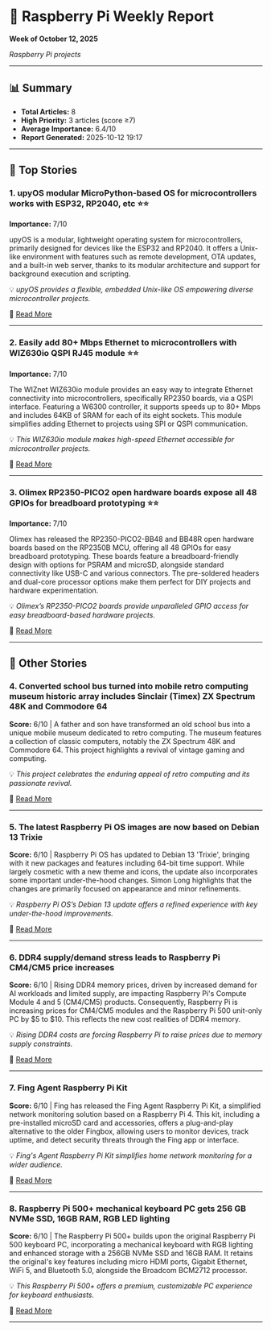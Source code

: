 # 🍓 Raspberry Pi Weekly Report
**Week of October 12, 2025**

*Raspberry Pi projects*

---

## 📊 Summary
- **Total Articles:** 8
- **High Priority:** 3 articles (score ≥7)
- **Average Importance:** 6.4/10
- **Report Generated:** 2025-10-12 19:17

---

## 🌟 Top Stories

### 1. upyOS modular MicroPython-based OS for microcontrollers works with ESP32, RP2040, etc ⭐⭐

**Importance:** 7/10

upyOS is a modular, lightweight operating system for microcontrollers, primarily designed for devices like the ESP32 and RP2040. It offers a Unix-like environment with features such as remote development, OTA updates, and a built-in web server, thanks to its modular architecture and support for background execution and scripting.

💡 *upyOS provides a flexible, embedded Unix-like OS empowering diverse microcontroller projects.*

🔗 [Read More](https://www.cnx-software.com/2025/10/09/upyos-modular-micropython-based-os-for-microcontrollers-esp32-rp2040/)

---

### 2. Easily add 80+ Mbps Ethernet to microcontrollers with WIZ630io QSPI RJ45 module ⭐⭐

**Importance:** 7/10

The WIZnet WIZ630io module provides an easy way to integrate Ethernet connectivity into microcontrollers, specifically RP2350 boards, via a QSPI interface.  Featuring a W6300 controller, it supports speeds up to 80+ Mbps and includes 64KB of SRAM for each of its eight sockets. This module simplifies adding Ethernet to projects using SPI or QSPI communication.

💡 *This WIZ630io module makes high-speed Ethernet accessible for microcontroller projects.*

🔗 [Read More](https://www.cnx-software.com/2025/10/05/easily-add-80-mbps-ethernet-to-microcontrollers-with-wiz630io-qspi-rj45-module/)

---

### 3. Olimex RP2350-PICO2 open hardware boards expose all 48 GPIOs for breadboard prototyping ⭐⭐

**Importance:** 7/10

Olimex has released the RP2350-PICO2-BB48 and BB48R open hardware boards based on the RP2350B MCU, offering all 48 GPIOs for easy breadboard prototyping. These boards feature a breadboard-friendly design with options for PSRAM and microSD, alongside standard connectivity like USB-C and various connectors. The pre-soldered headers and dual-core processor options make them perfect for DIY projects and hardware experimentation.

💡 *Olimex’s RP2350-PICO2 boards provide unparalleled GPIO access for easy breadboard-based hardware projects.*

🔗 [Read More](https://www.cnx-software.com/2025/09/29/olimex-rp2350-pico2-open-hardware-boards-expose-all-48-gpios-for-breadboard-prototyping/)

---

## 📰 Other Stories

### 4. Converted school bus turned into mobile retro computing museum   historic array includes Sinclair (Timex) ZX Spectrum 48K and Commodore 64 

**Score:** 6/10 | A father and son have transformed an old school bus into a unique mobile museum dedicated to retro computing. The museum features a collection of classic computers, notably the ZX Spectrum 48K and Commodore 64. This project highlights a revival of vintage gaming and computing.

💡 *This project celebrates the enduring appeal of retro computing and its passionate revival.*

🔗 [Read More](https://www.tomshardware.com/video-games/retro-gaming/converted-school-bus-turned-into-mobile-retro-computing-museum-historic-array-includes-sinclair-timex-zx-spectrum-48k-and-commodore-64)

---

### 5. The latest Raspberry Pi OS images are now based on Debian 13 Trixie 

**Score:** 6/10 | Raspberry Pi OS has updated to Debian 13 'Trixie', bringing with it new packages and features including 64-bit time support. While largely cosmetic with a new theme and icons, the update also incorporates some important under-the-hood changes.  Simon Long highlights that the changes are primarily focused on appearance and minor refinements.

💡 *Raspberry Pi OS’s Debian 13 update offers a refined experience with key under-the-hood improvements.*

🔗 [Read More](https://www.cnx-software.com/2025/10/06/raspberry-pi-os-debian-13-trixie/)

---

### 6. DDR4 supply/demand stress leads to Raspberry Pi CM4/CM5 price increases 

**Score:** 6/10 | Rising DDR4 memory prices, driven by increased demand for AI workloads and limited supply, are impacting Raspberry Pi's Compute Module 4 and 5 (CM4/CM5) products. Consequently, Raspberry Pi is increasing prices for CM4/CM5 modules and the Raspberry Pi 500 unit-only PC by $5 to $10. This reflects the new cost realities of DDR4 memory.

💡 *Rising DDR4 costs are forcing Raspberry Pi to raise prices due to memory supply constraints.*

🔗 [Read More](https://www.cnx-software.com/2025/10/02/ddr4-supply-demand-stress-leads-to-raspberry-pi-cm4-cm5-price-increases/)

---

### 7. Fing Agent Raspberry Pi Kit 

**Score:** 6/10 | Fing has released the Fing Agent Raspberry Pi Kit, a simplified network monitoring solution based on a Raspberry Pi 4. This kit, including a pre-installed microSD card and accessories, offers a plug-and-play alternative to the older Fingbox, allowing users to monitor devices, track uptime, and detect security threats through the Fing app or interface.

💡 *Fing's Agent Raspberry Pi Kit simplifies home network monitoring for a wider audience.*

🔗 [Read More](https://www.cnx-software.com/2025/09/27/fing-agent-raspberry-pi-kit-an-all-in-one-raspberry-pi-4-based-network-monitoring-solution/)

---

### 8. Raspberry Pi 500+ mechanical keyboard PC gets 256 GB NVMe SSD, 16GB RAM, RGB LED lighting 

**Score:** 6/10 | The Raspberry Pi 500+ builds upon the original Raspberry Pi 500 keyboard PC, incorporating a mechanical keyboard with RGB lighting and enhanced storage with a 256GB NVMe SSD and 16GB RAM. It retains the original's key features including micro HDMI ports, Gigabit Ethernet, WiFi 5, and Bluetooth 5.0, alongside the Broadcom BCM2712 processor.

💡 *This Raspberry Pi 500+ offers a premium, customizable PC experience for keyboard enthusiasts.*

🔗 [Read More](https://www.cnx-software.com/2025/09/25/raspberry-pi-500-mechanical-keyboard-pc-gets-256-gb-nvme-ssd-16gb-ram-rgb-led-lighting/)

---

